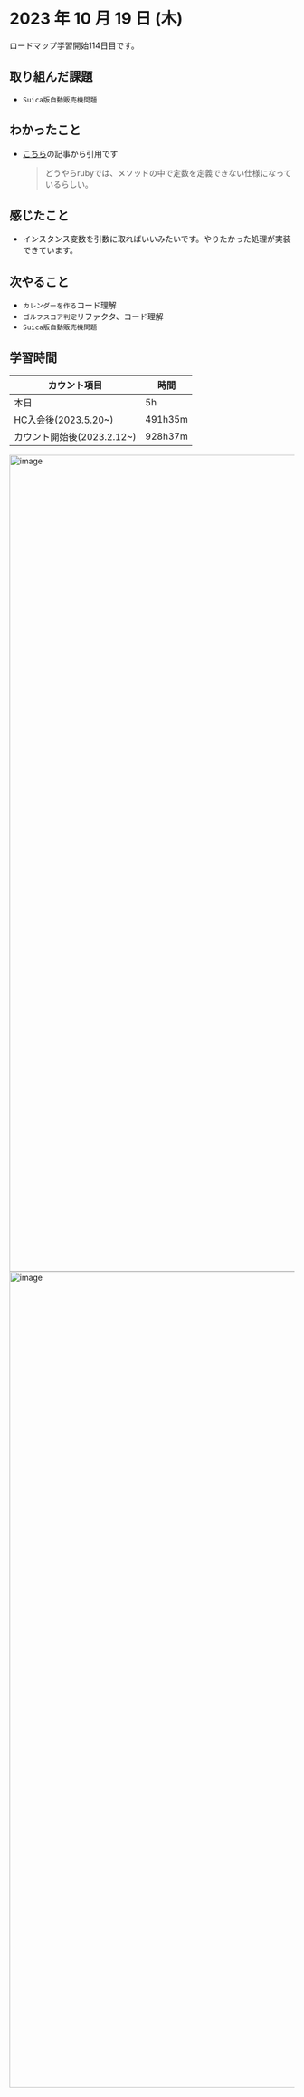 # 2023 年 10 月 19 日 (木)
ロードマップ学習開始114日目です。


## 取り組んだ課題
- `Suica版自動販売機問題`


## わかったこと
- [こちら](https://qiita.com/Co-0/items/922e8d89a0bbe564745a)の記事から引用です
  > どうやらrubyでは、メソッドの中で定数を定義できない仕様になっているらしい。

## 感じたこと
- インスタンス変数を引数に取ればいいみたいです。やりたかった処理が実装できています。


## 次やること
- `カレンダーを作る`コード理解
- `ゴルフスコア判定`リファクタ、コード理解
- `Suica版自動販売機問題`


## 学習時間
|カウント項目|時間|
|----|----|
|本日|5h|
|HC入会後(2023.5.20~)|491h35m|
|カウント開始後(2023.2.12~)|928h37m|


<img width="1440" alt="image" src="https://github.com/yokoyamamn/daily_report/assets/94735931/8dcccd0d-aa28-44b9-a6e0-a244b8dbf54b">
<img width="1440" alt="image" src="https://github.com/yokoyamamn/daily_report/assets/94735931/b4d0621b-f986-4e62-9dd6-f0f13be78b15">
